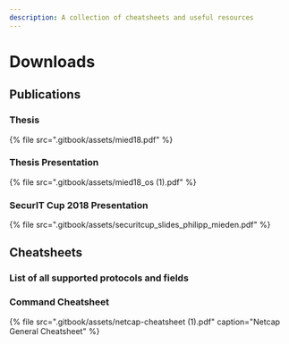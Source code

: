 ```yaml
---
description: A collection of cheatsheets and useful resources
---
```


# Downloads

## Publications

### Thesis

{% file src=".gitbook/assets/mied18.pdf" %}

### Thesis Presentation

{% file src=".gitbook/assets/mied18\_os \(1\).pdf" %}

### SecurIT Cup 2018 Presentation

{% file src=".gitbook/assets/securitcup\_slides\_philipp\_mieden.pdf" %}

## Cheatsheets

### List of all supported protocols and fields

### Command Cheatsheet

{% file src=".gitbook/assets/netcap-cheatsheet \(1\).pdf" caption="Netcap General Cheatsheet" %}

